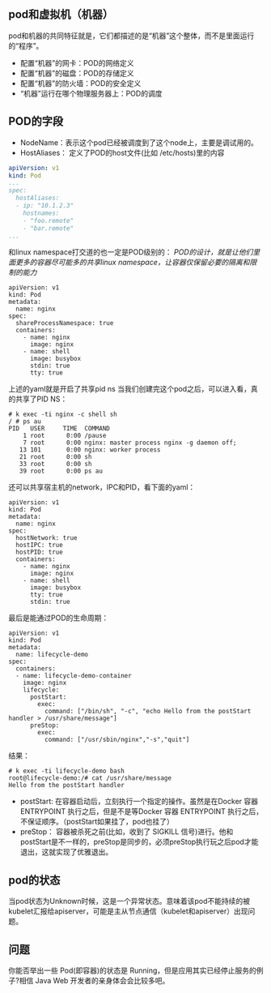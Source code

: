 
## pod和虚拟机（机器）
pod和机器的共同特征就是，它们都描述的是“机器”这个整体，而不是里面运行的“程序”。
- 配置“机器”的网卡：POD的网络定义
- 配置“机器”的磁盘：POD的存储定义
- 配置“机器”的防火墙：POD的安全定义
- “机器”运行在哪个物理服务器上：POD的调度

## POD的字段

- NodeName：表示这个pod已经被调度到了这个node上，主要是调试用的。
- HostAliases： 定义了POD的host文件(比如 /etc/hosts)里的内容
```yaml
apiVersion: v1
kind: Pod
...
spec:
  hostAliases:
  - ip: "10.1.2.3"
    hostnames:
    - "foo.remote"
    - "bar.remote"
...
```

和linux namespace打交道的也一定是POD级别的：
*POD的设计，就是让他们里面更多的容器尽可能多的共享linux namespace，让容器仅保留必要的隔离和限制的能力*

```shell
apiVersion: v1
kind: Pod
metadata:
  name: nginx
spec:
  shareProcessNamespace: true
  containers:
    - name: nginx
      image: nginx
    - name: shell
      image: busybox
      stdin: true
      tty: true
```
上述的yaml就是开启了共享pid ns
当我们创建完这个pod之后，可以进入看，真的共享了PID NS：
```shell
# k exec -ti nginx -c shell sh
/ # ps au
PID   USER     TIME  COMMAND
    1 root      0:00 /pause
    7 root      0:00 nginx: master process nginx -g daemon off;
   13 101       0:00 nginx: worker process
   21 root      0:00 sh
   33 root      0:00 sh
   39 root      0:00 ps au
```
还可以共享宿主机的network，IPC和PID，看下面的yaml：
```shell
apiVersion: v1
kind: Pod
metadata:
  name: nginx
spec:
  hostNetwork: true
  hostIPC: true
  hostPID: true
  containers:
    - name: nginx
      image: nginx
    - name: shell
      image: busybox
      tty: true
      stdin: true
```


最后是能通过POD的生命周期：
```shell
apiVersion: v1
kind: Pod
metadata:
  name: lifecycle-demo
spec:
  containers:
  - name: lifecycle-demo-container
    image: nginx
    lifecycle:
      postStart:
        exec:
          command: ["/bin/sh", "-c", "echo Hello from the postStart handler > /usr/share/message"]
      preStop:
        exec:
          command: ["/usr/sbin/nginx","-s","quit"]
```

结果：
```shell
# k exec -ti lifecycle-demo bash
root@lifecycle-demo:/# cat /usr/share/message
Hello from the postStart handler
```
- postStart: 在容器启动后，立刻执行一个指定的操作。虽然是在Docker 容器 ENTRYPOINT 执行之后，但是不是等Docker 容器 ENTRYPOINT 执行之后，不保证顺序。（postStart如果挂了，pod也挂了）
- preStop： 容器被杀死之前(比如，收到了 SIGKILL 信号)进行。他和postStart是不一样的，preStop是同步的，必须preStop执行玩之后pod才能退出，这就实现了优雅退出。


## pod的状态
当pod状态为Unknown时候，这是一个异常状态。意味着该pod不能持续的被kubelet汇报给apiserver，可能是主从节点通信（kubelet和apiserver）出现问题。

## 问题
你能否举出一些 Pod(即容器)的状态是 Running，但是应用其实已经停止服务的例子?相信 Java Web 开发者的亲身体会会比较多吧。

